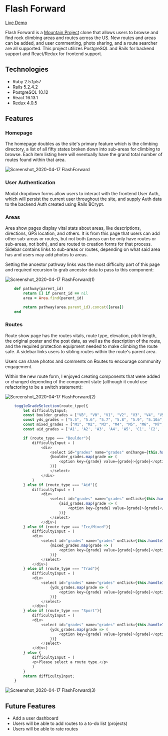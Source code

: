
# Flash Forward


[Live Demo](https://flash-forward-app.herokuapp.com/#/)

Flash Forward is a [Mountain Project](https://www.mountainproject.com/) clone that allows users to browse and find rock climbing areas and routes across the US. New routes and areas can be added, and user commenting, photo sharing, and a route searcher are all supported. This project utilizes PostgreSQL and Rails for backend support and React/Redux for frontend support.

## Technologies 

- Ruby 2.5.1p57
- Rails 5.2.4.2
- PostgreSQL 10.12
- React 16.13.1
- Redux 4.0.5

## Features

### Homepage

The homepage doubles as the site's primary feature which is the climbing directory, a list of all fifty states broken down into sub-areas for climbing to browse. Each item listing here will eventually have the grand total number of routes found within that area.

![Screenshot_2020-04-17 FlashForward](https://user-images.githubusercontent.com/56661062/79588483-fc58f600-80a1-11ea-896d-b1d1eab04b40.png)

### User Authentication

Modal dropdown forms allow users to interact with the frontend User Auth, which will persist the current user throughout the site, and supply Auth data to the backend Auth created using Rails BCrypt.

### Areas

Area show pages display vital stats about areas, like descriptions, directions, GPS location, and others. It is from this page that users can add other sub-areas or routes, but not both (areas can be only have routes or sub-areas, not both), and are routed to creation forms for that process. Sidebar contains links to sub-areas or routes, depending on what said area has and users may add photos to areas.

Setting the ancestor pathway links was the most difficulty part of this page and required recursion to grab ancestor data to pass to this component:

![Screenshot_2020-04-17 FlashForward(1)](https://user-images.githubusercontent.com/56661062/79588477-fb27c900-80a1-11ea-8d49-3b07b0447ae6.png)

```ruby
    def pathway(parent_id)
        return [] if parent_id == nil 
        area = Area.find(parent_id)

        return pathway(area.parent_id).concat([area])
    end
```

### Routes

Route show page has the routes vitals, route type, elevation, pitch length, the original poster and the post date, as well as the description of the route, and the required protection equipment needed to make climbing the route safe. A sidebar links users to sibling routes within the route's parent area.

Users can share photos and comments on Routes to encourage community engagement.

Within the new route form, I enjoyed creating components that were added or changed depending of the component state (although it could use refactoring to be a switch statement):

![Screenshot_2020-04-17 FlashForward(2)](https://user-images.githubusercontent.com/56661062/79588469-f95e0580-80a1-11ea-8fe4-6f1383b94492.png)

```js
    toggleGradeSelection(route_type){
        let difficultyInput;
        const boulder_grades = ["VB", "V0", "V1", "V2", "V3", "V4", "V5", "V6", "V7", "V8", "V9", "V10"];
        const yds_grades = ["5.5", "5.6", "5.7", "5.8", "5.9", "5.10a", "5.10b", "5.10c", "5.10d", "5.11a", "5.11b", "5.11c", "5.11d", "5.12a", "5.12b", "5.12c", "5.12d", "5.13a", "5.13b", "5.13c", "5.13d", "5.14a", "5.14b", "5.14c", "5.14d", "5.15a", "5.15b", "5.15c", "5.15d"];
        const mixed_grades = ["M1", "M2", "M3", "M4", "M5", "M6", "M7", "M8", "M9", "M10", "M11", "M12", "M13", "M14", "M15"];
        const aid_grades = ['A1', 'A2', 'A3', 'A4', 'A5', 'C1', 'C2', 'C3', 'C4', 'C5'];

        if (route_type === "Boulder"){
            difficultyInput = (
                <div>
                    <select id="grades" name="grades" onChange={this.handleInput('difficulty')}>
                    {boulder_grades.map(grade => (
                        <option key={grade} value={grade}>{grade}</option>
                    ))}
                    </select>
                </div>
            )
        } else if (route_type === "Aid"){
            difficultyInput = (
                <div>
                    <select id="grades" name="grades" onClick={this.handleInput('difficulty')}>
                        {aid_grades.map(grade => (
                            <option key={grade} value={grade}>{grade}</option>
                        ))}
                    </select>
                </div>)
        } else if (route_type === "Ice/Mixed"){
            difficultyInput = (
            <div>
                <select id="grades" name="grades" onClick={this.handleInput('difficulty')}>
                    {mixed_grades.map(grade => (
                        <option key={grade} value={grade}>{grade}</option>
                    ))}
                </select>
            </div>)
        } else if (route_type === "Trad"){
            difficultyInput = (
            <div>
                <select id="grades" name="grades" onClick={this.handleInput('difficulty')}>
                    {yds_grades.map(grade => (
                        <option key={grade} value={grade}>{grade}</option>
                    ))}
                </select>
            </div>)
        } else if (route_type === "Sport"){
            difficultyInput = (
            <div>
                <select id="grades" name="grades" onClick={this.handleInput('difficulty')}>
                    {yds_grades.map(grade => (
                        <option key={grade} value={grade}>{grade}</option>
                    ))}
                </select>
            </div>)
        } else {
            difficultyInput = (
            <p>Please select a route type.</p>
            )
        }
        return difficultyInput;
    }
```

![Screenshot_2020-04-17 FlashForward(3)](https://user-images.githubusercontent.com/56661062/79588465-f82cd880-80a1-11ea-86e9-a0ddef99ff3e.png)

## Future Features

- Add a user dashboard
- Users will be able to add routes to a to-do list (projects)
- Users will be able to rate routes 